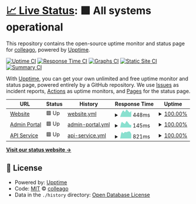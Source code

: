 # [📈 Live Status](https://colleago.github.io/status-hub): <!--live status--> **🟩 All systems operational**

This repository contains the open-source uptime monitor and status page for [colleago](https://colleago.co), powered by [Upptime](https://github.com/upptime/upptime).

[![Uptime CI](https://github.com/colleago/status-hub/workflows/Uptime%20CI/badge.svg)](https://github.com/colleago/status-hub/actions?query=workflow%3A%22Uptime+CI%22)
[![Response Time CI](https://github.com/colleago/status-hub/workflows/Response%20Time%20CI/badge.svg)](https://github.com/colleago/status-hub/actions?query=workflow%3A%22Response+Time+CI%22)
[![Graphs CI](https://github.com/colleago/status-hub/workflows/Graphs%20CI/badge.svg)](https://github.com/colleago/status-hub/actions?query=workflow%3A%22Graphs+CI%22)
[![Static Site CI](https://github.com/colleago/status-hub/workflows/Static%20Site%20CI/badge.svg)](https://github.com/colleago/status-hub/actions?query=workflow%3A%22Static+Site+CI%22)
[![Summary CI](https://github.com/colleago/status-hub/workflows/Summary%20CI/badge.svg)](https://github.com/colleago/status-hub/actions?query=workflow%3A%22Summary+CI%22)

With [Upptime](https://upptime.js.org), you can get your own unlimited and free uptime monitor and status page, powered entirely by a GitHub repository. We use [Issues](https://github.com/colleago/status-hub/issues) as incident reports, [Actions](https://github.com/colleago/status-hub/actions) as uptime monitors, and [Pages](https://colleago.github.io/status-hub) for the status page.

<!--start: status pages-->
<!-- This summary is generated by Upptime (https://github.com/upptime/upptime) -->
<!-- Do not edit this manually, your changes will be overwritten -->
<!-- prettier-ignore -->
| URL | Status | History | Response Time | Uptime |
| --- | ------ | ------- | ------------- | ------ |
| <img alt="" src="https://icons.duckduckgo.com/ip3/colleago.co.ico" height="13"> [Website](https://colleago.co) | 🟩 Up | [website.yml](https://github.com/colleago/status-hub/commits/HEAD/history/website.yml) | <details><summary><img alt="Response time graph" src="./graphs/website/response-time-week.png" height="20"> 448ms</summary><br><a href="https://colleago.github.io/status-hub/history/website"><img alt="Response time 651" src="https://img.shields.io/endpoint?url=https%3A%2F%2Fraw.githubusercontent.com%2Fcolleago%2Fstatus-hub%2FHEAD%2Fapi%2Fwebsite%2Fresponse-time.json"></a><br><a href="https://colleago.github.io/status-hub/history/website"><img alt="24-hour response time 472" src="https://img.shields.io/endpoint?url=https%3A%2F%2Fraw.githubusercontent.com%2Fcolleago%2Fstatus-hub%2FHEAD%2Fapi%2Fwebsite%2Fresponse-time-day.json"></a><br><a href="https://colleago.github.io/status-hub/history/website"><img alt="7-day response time 448" src="https://img.shields.io/endpoint?url=https%3A%2F%2Fraw.githubusercontent.com%2Fcolleago%2Fstatus-hub%2FHEAD%2Fapi%2Fwebsite%2Fresponse-time-week.json"></a><br><a href="https://colleago.github.io/status-hub/history/website"><img alt="30-day response time 476" src="https://img.shields.io/endpoint?url=https%3A%2F%2Fraw.githubusercontent.com%2Fcolleago%2Fstatus-hub%2FHEAD%2Fapi%2Fwebsite%2Fresponse-time-month.json"></a><br><a href="https://colleago.github.io/status-hub/history/website"><img alt="1-year response time 624" src="https://img.shields.io/endpoint?url=https%3A%2F%2Fraw.githubusercontent.com%2Fcolleago%2Fstatus-hub%2FHEAD%2Fapi%2Fwebsite%2Fresponse-time-year.json"></a></details> | <details><summary><a href="https://colleago.github.io/status-hub/history/website">100.00%</a></summary><a href="https://colleago.github.io/status-hub/history/website"><img alt="All-time uptime 98.45%" src="https://img.shields.io/endpoint?url=https%3A%2F%2Fraw.githubusercontent.com%2Fcolleago%2Fstatus-hub%2FHEAD%2Fapi%2Fwebsite%2Fuptime.json"></a><br><a href="https://colleago.github.io/status-hub/history/website"><img alt="24-hour uptime 100.00%" src="https://img.shields.io/endpoint?url=https%3A%2F%2Fraw.githubusercontent.com%2Fcolleago%2Fstatus-hub%2FHEAD%2Fapi%2Fwebsite%2Fuptime-day.json"></a><br><a href="https://colleago.github.io/status-hub/history/website"><img alt="7-day uptime 100.00%" src="https://img.shields.io/endpoint?url=https%3A%2F%2Fraw.githubusercontent.com%2Fcolleago%2Fstatus-hub%2FHEAD%2Fapi%2Fwebsite%2Fuptime-week.json"></a><br><a href="https://colleago.github.io/status-hub/history/website"><img alt="30-day uptime 100.00%" src="https://img.shields.io/endpoint?url=https%3A%2F%2Fraw.githubusercontent.com%2Fcolleago%2Fstatus-hub%2FHEAD%2Fapi%2Fwebsite%2Fuptime-month.json"></a><br><a href="https://colleago.github.io/status-hub/history/website"><img alt="1-year uptime 97.66%" src="https://img.shields.io/endpoint?url=https%3A%2F%2Fraw.githubusercontent.com%2Fcolleago%2Fstatus-hub%2FHEAD%2Fapi%2Fwebsite%2Fuptime-year.json"></a></details>
| <img alt="" src="https://icons.duckduckgo.com/ip3/admin.colleago.co.ico" height="13"> [Admin Portal](https://admin.colleago.co) | 🟩 Up | [admin-portal.yml](https://github.com/colleago/status-hub/commits/HEAD/history/admin-portal.yml) | <details><summary><img alt="Response time graph" src="./graphs/admin-portal/response-time-week.png" height="20"> 145ms</summary><br><a href="https://colleago.github.io/status-hub/history/admin-portal"><img alt="Response time 126" src="https://img.shields.io/endpoint?url=https%3A%2F%2Fraw.githubusercontent.com%2Fcolleago%2Fstatus-hub%2FHEAD%2Fapi%2Fadmin-portal%2Fresponse-time.json"></a><br><a href="https://colleago.github.io/status-hub/history/admin-portal"><img alt="24-hour response time 88" src="https://img.shields.io/endpoint?url=https%3A%2F%2Fraw.githubusercontent.com%2Fcolleago%2Fstatus-hub%2FHEAD%2Fapi%2Fadmin-portal%2Fresponse-time-day.json"></a><br><a href="https://colleago.github.io/status-hub/history/admin-portal"><img alt="7-day response time 145" src="https://img.shields.io/endpoint?url=https%3A%2F%2Fraw.githubusercontent.com%2Fcolleago%2Fstatus-hub%2FHEAD%2Fapi%2Fadmin-portal%2Fresponse-time-week.json"></a><br><a href="https://colleago.github.io/status-hub/history/admin-portal"><img alt="30-day response time 166" src="https://img.shields.io/endpoint?url=https%3A%2F%2Fraw.githubusercontent.com%2Fcolleago%2Fstatus-hub%2FHEAD%2Fapi%2Fadmin-portal%2Fresponse-time-month.json"></a><br><a href="https://colleago.github.io/status-hub/history/admin-portal"><img alt="1-year response time 133" src="https://img.shields.io/endpoint?url=https%3A%2F%2Fraw.githubusercontent.com%2Fcolleago%2Fstatus-hub%2FHEAD%2Fapi%2Fadmin-portal%2Fresponse-time-year.json"></a></details> | <details><summary><a href="https://colleago.github.io/status-hub/history/admin-portal">100.00%</a></summary><a href="https://colleago.github.io/status-hub/history/admin-portal"><img alt="All-time uptime 99.98%" src="https://img.shields.io/endpoint?url=https%3A%2F%2Fraw.githubusercontent.com%2Fcolleago%2Fstatus-hub%2FHEAD%2Fapi%2Fadmin-portal%2Fuptime.json"></a><br><a href="https://colleago.github.io/status-hub/history/admin-portal"><img alt="24-hour uptime 100.00%" src="https://img.shields.io/endpoint?url=https%3A%2F%2Fraw.githubusercontent.com%2Fcolleago%2Fstatus-hub%2FHEAD%2Fapi%2Fadmin-portal%2Fuptime-day.json"></a><br><a href="https://colleago.github.io/status-hub/history/admin-portal"><img alt="7-day uptime 100.00%" src="https://img.shields.io/endpoint?url=https%3A%2F%2Fraw.githubusercontent.com%2Fcolleago%2Fstatus-hub%2FHEAD%2Fapi%2Fadmin-portal%2Fuptime-week.json"></a><br><a href="https://colleago.github.io/status-hub/history/admin-portal"><img alt="30-day uptime 100.00%" src="https://img.shields.io/endpoint?url=https%3A%2F%2Fraw.githubusercontent.com%2Fcolleago%2Fstatus-hub%2FHEAD%2Fapi%2Fadmin-portal%2Fuptime-month.json"></a><br><a href="https://colleago.github.io/status-hub/history/admin-portal"><img alt="1-year uptime 100.00%" src="https://img.shields.io/endpoint?url=https%3A%2F%2Fraw.githubusercontent.com%2Fcolleago%2Fstatus-hub%2FHEAD%2Fapi%2Fadmin-portal%2Fuptime-year.json"></a></details>
| <img alt="" src="https://icons.duckduckgo.com/ip3/api.colleago.co.ico" height="13"> [API Service](https://api.colleago.co) | 🟩 Up | [api-service.yml](https://github.com/colleago/status-hub/commits/HEAD/history/api-service.yml) | <details><summary><img alt="Response time graph" src="./graphs/api-service/response-time-week.png" height="20"> 821ms</summary><br><a href="https://colleago.github.io/status-hub/history/api-service"><img alt="Response time 843" src="https://img.shields.io/endpoint?url=https%3A%2F%2Fraw.githubusercontent.com%2Fcolleago%2Fstatus-hub%2FHEAD%2Fapi%2Fapi-service%2Fresponse-time.json"></a><br><a href="https://colleago.github.io/status-hub/history/api-service"><img alt="24-hour response time 601" src="https://img.shields.io/endpoint?url=https%3A%2F%2Fraw.githubusercontent.com%2Fcolleago%2Fstatus-hub%2FHEAD%2Fapi%2Fapi-service%2Fresponse-time-day.json"></a><br><a href="https://colleago.github.io/status-hub/history/api-service"><img alt="7-day response time 821" src="https://img.shields.io/endpoint?url=https%3A%2F%2Fraw.githubusercontent.com%2Fcolleago%2Fstatus-hub%2FHEAD%2Fapi%2Fapi-service%2Fresponse-time-week.json"></a><br><a href="https://colleago.github.io/status-hub/history/api-service"><img alt="30-day response time 825" src="https://img.shields.io/endpoint?url=https%3A%2F%2Fraw.githubusercontent.com%2Fcolleago%2Fstatus-hub%2FHEAD%2Fapi%2Fapi-service%2Fresponse-time-month.json"></a><br><a href="https://colleago.github.io/status-hub/history/api-service"><img alt="1-year response time 861" src="https://img.shields.io/endpoint?url=https%3A%2F%2Fraw.githubusercontent.com%2Fcolleago%2Fstatus-hub%2FHEAD%2Fapi%2Fapi-service%2Fresponse-time-year.json"></a></details> | <details><summary><a href="https://colleago.github.io/status-hub/history/api-service">100.00%</a></summary><a href="https://colleago.github.io/status-hub/history/api-service"><img alt="All-time uptime 99.69%" src="https://img.shields.io/endpoint?url=https%3A%2F%2Fraw.githubusercontent.com%2Fcolleago%2Fstatus-hub%2FHEAD%2Fapi%2Fapi-service%2Fuptime.json"></a><br><a href="https://colleago.github.io/status-hub/history/api-service"><img alt="24-hour uptime 100.00%" src="https://img.shields.io/endpoint?url=https%3A%2F%2Fraw.githubusercontent.com%2Fcolleago%2Fstatus-hub%2FHEAD%2Fapi%2Fapi-service%2Fuptime-day.json"></a><br><a href="https://colleago.github.io/status-hub/history/api-service"><img alt="7-day uptime 100.00%" src="https://img.shields.io/endpoint?url=https%3A%2F%2Fraw.githubusercontent.com%2Fcolleago%2Fstatus-hub%2FHEAD%2Fapi%2Fapi-service%2Fuptime-week.json"></a><br><a href="https://colleago.github.io/status-hub/history/api-service"><img alt="30-day uptime 100.00%" src="https://img.shields.io/endpoint?url=https%3A%2F%2Fraw.githubusercontent.com%2Fcolleago%2Fstatus-hub%2FHEAD%2Fapi%2Fapi-service%2Fuptime-month.json"></a><br><a href="https://colleago.github.io/status-hub/history/api-service"><img alt="1-year uptime 99.67%" src="https://img.shields.io/endpoint?url=https%3A%2F%2Fraw.githubusercontent.com%2Fcolleago%2Fstatus-hub%2FHEAD%2Fapi%2Fapi-service%2Fuptime-year.json"></a></details>

<!--end: status pages-->

[**Visit our status website →**](https://colleago.github.io/status-hub)

## 📄 License

- Powered by: [Upptime](https://github.com/upptime/upptime)
- Code: [MIT](./LICENSE) © [colleago](https://colleago.co)
- Data in the `./history` directory: [Open Database License](https://opendatacommons.org/licenses/odbl/1-0/)
